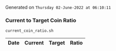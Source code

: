 Generated on `Thursday 02-June-2022 at 06:10:11`

### Current to Target Coin Ratio
`current_coin_ratio.sh`

Date|Current|Target|Ratio
---|---|---|---
